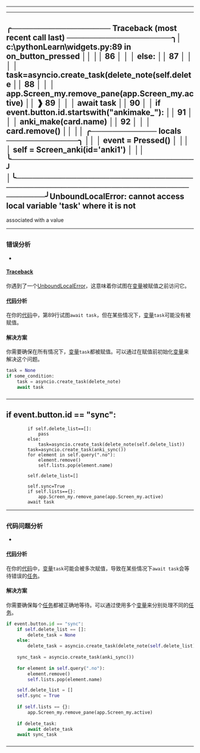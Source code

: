 # 
___
___
## ╭────────────────── Traceback (most recent call last) ───────────────────╮│ c:\pythonLearn\widgets.py:89 in on_button_pressed                      ││                                                                        ││    86 │   │   │   else:                                                ││    87 │   │   │   │   task=asyncio.create_task(delete_note(self.delete ││    88 │   │   │   app.Screen_my.remove_pane(app.Screen_my.active)      ││ ❱  89 │   │   │   await task                                           ││    90 │   │   if event.button.id.startswith("ankimake_"):              ││    91 │   │   │   anki_make(card.name)                                 ││    92 │   │   │   card.remove()                                        ││                                                                        ││ ╭──────────── locals ─────────────╮                                    ││ │ event = Pressed()               │                                    ││ │  self = Screen_anki(id='anki1') │                                    ││ ╰─────────────────────────────────╯                                    │╰────────────────────────────────────────────────────────────────────────╯UnboundLocalError: cannot access local variable 'task' where it is not 
associated with a value
___
## 
### 错误分析
- 

#### [Traceback](https://zh.wikipedia.org/wiki/Traceback)
你遇到了一个[UnboundLocalError](https://zh.wikipedia.org/wiki/UnboundLocalError)，这意味着你试图在[变量](https://zh.wikipedia.org/wiki/变量)被赋值之前访问它。

#### [代码](https://zh.wikipedia.org/wiki/代码)分析
在你的[代码](https://zh.wikipedia.org/wiki/代码)中，第89行试图`await task`，但在某些情况下，[变量](https://zh.wikipedia.org/wiki/变量)`task`可能没有被赋值。

#### 解决方案
你需要确保在所有情况下，[变量](https://zh.wikipedia.org/wiki/变量)`task`都被赋值。可以通过在赋值前初始化[变量](https://zh.wikipedia.org/wiki/变量)来解决这个问题。

```python
task = None
if some_condition:
    task = asyncio.create_task(delete_note)
    await task
```


### 
___
## if event.button.id == "sync":
            if self.delete_list==[]:
                pass
            else:
                task=asyncio.create_task(delete_note(self.delete_list))
            task=asyncio.create_task(anki_sync())
            for element in self.query(".no"):
                element.remove()
                self.lists.pop(element.name)

            self.delete_list=[]

            self.sync=True
            if self.lists=={}:
                app.Screen_my.remove_pane(app.Screen_my.active)
            await task
___
## 
### 代码问题分析
- 

#### [代码](https://zh.wikipedia.org/wiki/代码)分析
在你的[代码](https://zh.wikipedia.org/wiki/代码)中，[变量](https://zh.wikipedia.org/wiki/变量)`task`可能会被多次赋值，导致在某些情况下`await task`会等待错误的[任务](https://zh.wikipedia.org/wiki/任务)。

#### 解决方案
你需要确保每个[任务](https://zh.wikipedia.org/wiki/任务)都被正确地等待。可以通过使用多个[变量](https://zh.wikipedia.org/wiki/变量)来分别处理不同的[任务](https://zh.wikipedia.org/wiki/任务)。

```python
if event.button.id == "sync":
    if self.delete_list == []:
        delete_task = None
    else:
        delete_task = asyncio.create_task(delete_note(self.delete_list))
    
    sync_task = asyncio.create_task(anki_sync())
    
    for element in self.query(".no"):
        element.remove()
        self.lists.pop(element.name)

    self.delete_list = []
    self.sync = True
    
    if self.lists == {}:
        app.Screen_my.remove_pane(app.Screen_my.active)
    
    if delete_task:
        await delete_task
    await sync_task
```


### 
___
